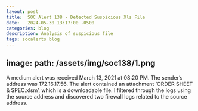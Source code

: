 ```yaml
---
layout: post
title:  SOC Alert 138 - Detected Suspicious Xls File
date:   2024-05-30 13:17:00 -0500
categories: blog 
description: Analysis of suspicious file
tags: socalerts blog
---
```



image:
 path: /assets/img/soc138/1.png
---

A medium alert was received March 13, 2021 at 08:20 PM. The sender’s address was 172.16.17.56. The alert contained an attachment ‘ORDER SHEET & SPEC.xlsm’, which is a downloadable file. I filtered through the logs using the source address and discovered two firewall logs related to the source address.
